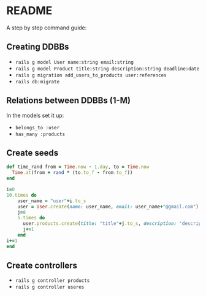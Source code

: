 # README
  A step by step command guide:

## Creating DDBBs

* `rails g model User name:string email:string`
* `rails g model Product title:string description:string deadline:date`
* `rails g migration add_users_to_products user:references`
* `rails db:migrate`

## Relations between DDBBs (1-M)

In the models set it up:

* `belongs_to :user`
* `has_many :products`

## Create seeds

```Ruby
def time_rand from = Time.now - 1.day, to = Time.now
  Time.at(from + rand * (to.to_f - from.to_f))
end

i=0
10.times do
    user_name = "user"+i.to_s
    user = User.create(name: user_name, email: user_name+"@gmail.com")
    j=0
    5.times do
      user.products.create(title: "title"+j.to_s, description: "description blabla", deadline: time_rand)
      j+=1
    end
i+=1
end
```

## Create controllers

* `rails g controller products`
* `rails g controller useres`
